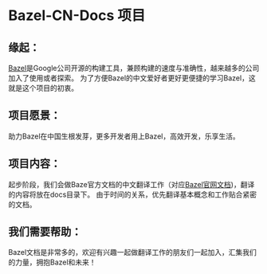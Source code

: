 # Bazel-CN-Docs 项目

## 缘起：
[Bazel](https://www.bazel.build/)是Google公司开源的构建工具，兼顾构建的速度与准确性，越来越多的公司加入了使用或者探索。
为了方便Bazel的中文爱好者更好更便捷的学习Bazel，这就是这个项目的初衷。

## 项目愿景：
助力Bazel在中国生根发芽，更多开发者用上Bazel，高效开发，乐享生活。

## 项目内容：
起步阶段，我们会做Baze官方文档的中文翻译工作（对应[Bazel官网文档](https://github.com/bazelbuild/bazel/tree/master/site/docs))，翻译的内容将放在docs目录下。
由于时间的关系，优先翻译基本概念和工作贴合紧密的文档。

## 我们需要帮助：
Bazel文档是非常多的，欢迎有兴趣一起做翻译工作的朋友们一起加入，汇集我们的力量，拥抱Bazel和未来！


